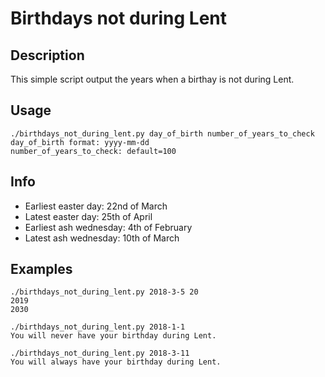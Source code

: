 # Birthdays not during Lent

## Description
This simple script output the years when a birthay is not during Lent.

## Usage
```
./birthdays_not_during_lent.py day_of_birth number_of_years_to_check
day_of_birth format: yyyy-mm-dd
number_of_years_to_check: default=100
```

## Info
* Earliest easter day: 22nd of March
* Latest easter day: 25th of April
* Earliest ash wednesday: 4th of February
* Latest ash wednesday: 10th of March

## Examples
```
./birthdays_not_during_lent.py 2018-3-5 20
2019
2030
```
```
./birthdays_not_during_lent.py 2018-1-1
You will never have your birthday during Lent.
```
```
./birthdays_not_during_lent.py 2018-3-11
You will always have your birthday during Lent.
```

